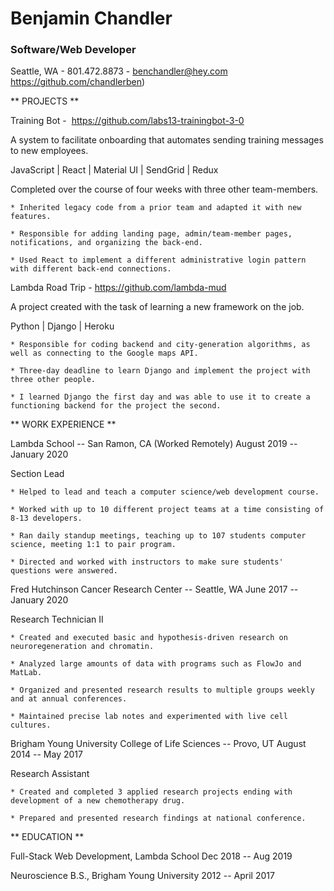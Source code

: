 # Benjamin Chandler 

###  Software/Web Developer 

Seattle, WA - 801.472.8873 - benchandler@hey.com  https://github.com/chandlerben)

** PROJECTS **

Training Bot -  <https://github.com/labs13-trainingbot-3-0>

A system to facilitate onboarding that automates sending training messages to new employees.

JavaScript | React | Material UI | SendGrid | Redux

Completed over the course of four weeks with three other team-members.

    * Inherited legacy code from a prior team and adapted it with new features.

    * Responsible for adding landing page, admin/team-member pages, notifications, and organizing the back-end.

    * Used React to implement a different administrative login pattern with different back-end connections.

Lambda Road Trip - <https://github.com/lambda-mud>

A project created with the task of learning a new framework on the job.

Python | Django | Heroku 

    * Responsible for coding backend and city-generation algorithms, as well as connecting to the Google maps API.

    * Three-day deadline to learn Django and implement the project with three other people.

    * I learned Django the first day and was able to use it to create a functioning backend for the project the second.

** WORK EXPERIENCE **

Lambda School -- San Ramon, CA (Worked Remotely) August 2019 -- January 2020

Section Lead

    * Helped to lead and teach a computer science/web development course.

    * Worked with up to 10 different project teams at a time consisting of 8-13 developers.

    * Ran daily standup meetings, teaching up to 107 students computer science, meeting 1:1 to pair program.

    * Directed and worked with instructors to make sure students' questions were answered.

Fred Hutchinson Cancer Research Center -- Seattle, WA June 2017 -- January 2020

Research Technician II

    * Created and executed basic and hypothesis-driven research on neuroregeneration and chromatin.

    * Analyzed large amounts of data with programs such as FlowJo and MatLab.

    * Organized and presented research results to multiple groups weekly and at annual conferences. 

    * Maintained precise lab notes and experimented with live cell cultures.

Brigham Young University College of Life Sciences -- Provo, UT August 2014 -- May 2017

Research Assistant

    * Created and completed 3 applied research projects ending with development of a new chemotherapy drug.

    * Prepared and presented research findings at national conference.

** EDUCATION **

Full-Stack Web Development, Lambda School  Dec 2018 -- Aug 2019

Neuroscience B.S., Brigham Young University 2012 -- April 2017